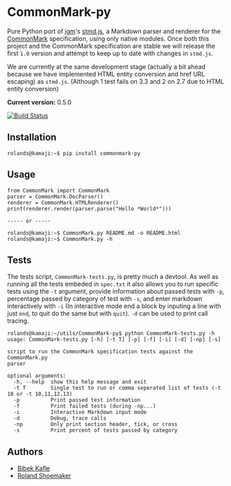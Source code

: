 CommonMark-py
=============

Pure Python port of [jgm](https://github.com/jgm)'s [stmd.js](https://github.com/jgm/stmd/blob/master/js/stmd.js), a Markdown parser and renderer for the [CommonMark](http://commonmark.org) specification, using only native modules. Once both this project and the CommonMark specification are stable we will release the first `1.0` version and attempt to keep up to date with changes in `stmd.js`.

We are currently at the same development stage (actually a bit ahead because we have implemented HTML entity conversion and href URL escaping) as `stmd.js`. (Although 1 test fails on 3.3 and 2 on 2.7 due to HTML entity conversion)

**Current version:** 0.5.0

[![Build Status](https://travis-ci.org/rolandshoemaker/CommonMark-py.svg?branch=master)](https://travis-ci.org/rolandshoemaker/CommonMark-py)

Installation
------------

    rolands@kamaji:~$ pip install commonmark-py

Usage
-----

	from CommonMark import CommonMark
	parser = CommonMark.DocParser()
	renderer = CommonMark.HTMLRenderer()
	print(renderer.render(parser.parse("Hello *World*")))
    
    ----- or -----
    
	rolands@kamaji:~$ CommonMark.py README.md -o README.html
	rolands@kamaji:~$ CommonMark.py -h

Tests
-----

The tests script, `CommonMark-tests.py`, is pretty much a devtool. As well as running all the tests embeded in `spec.txt` it also allows you to run specific tests using the `-t` argument, provide information about passed tests with `-p`, percentage passed by category of test with `-s`, and enter markdown interactively with `-i` (In interactive mode end a block by inputing a line with just `end`, to quit do the same but with `quit`). `-d` can be used to print call tracing.

	rolands@kamaji:~/utils/CommonMark-py$ python CommonMark-tests.py -h
	usage: CommonMark-tests.py [-h] [-t T] [-p] [-f] [-i] [-d] [-np] [-s]

	script to run the CommonMark specification tests against the CommonMark.py
	parser

	optional arguments:
	  -h, --help  show this help message and exit
	  -t T        Single test to run or comma seperated list of tests (-t 10 or -t 10,11,12,13)
	  -p          Print passed test information
	  -f          Print failed tests (during -np...)
	  -i          Interactive Markdown input mode
	  -d          Debug, trace calls
	  -np         Only print section header, tick, or cross
	  -s          Print percent of tests passed by category

Authors
-------
* [Bibek Kafle](https://github.com/kafle)
* [Roland Shoemaker](https://github.com/rolandshoemaker)
